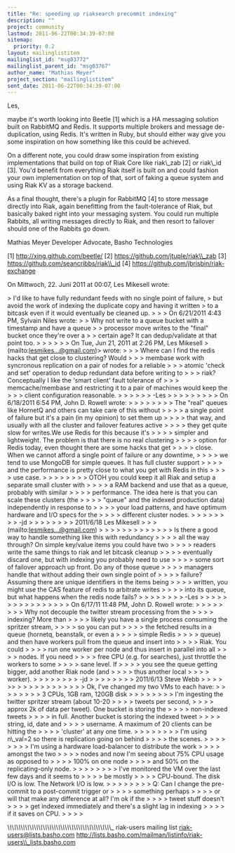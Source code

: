 ```yaml
---
title: "Re: speeding up riaksearch precommit indexing"
description: ""
project: community
lastmod: 2011-06-22T00:34:39-07:00
sitemap:
  priority: 0.2
layout: mailinglistitem
mailinglist_id: "msg03772"
mailinglist_parent_id: "msg03767"
author_name: "Mathias Meyer"
project_section: "mailinglistitem"
sent_date: 2011-06-22T00:34:39-07:00
---
```



Les,

maybe it's worth looking into Beetle [1] which is a HA messaging solution built 
on RabbitMQ and Redis. It supports multiple brokers and message de-duplication, 
using Redis. It's written in Ruby, but should either way give you some 
inspiration on how something like this could be achieved.

On a different note, you could draw some inspiration from existing 
implementations that build on top of Riak Core like riak\\_zab [2] or riak\\_id 
[3]. You'd benefit from everything Riak itself is built on and could fashion 
your own implementation on top of that, sort of faking a queue system and using 
Riak KV as a storage backend.

As a final thought, there's a plugin for RabbitMQ [4] to store message directly 
into Riak, again benefitting from the fault-tolerance of Riak, but basically 
baked right into your messaging system. You could run multiple Rabbits, all 
writing messages directly to Riak, and then resort to failover should one of 
the Rabbits go down.

Mathias Meyer
Developer Advocate, Basho Technologies

[1] http://xing.github.com/beetle/
[2] https://github.com/jtuple/riak\\_zab
[3] https://github.com/seancribbs/riak\\_id
[4] https://github.com/jbrisbin/riak-exchange


On Mittwoch, 22. Juni 2011 at 00:07, Les Mikesell wrote:

&gt; I'd like to have fully redundant feeds with no single point of failure, 
&gt; but avoid the work of indexing the duplicate copy and having it written 
&gt; to a bitcask even if it would eventually be cleaned up.
&gt; 
&gt; 
&gt; On 6/21/2011 4:43 PM, Sylvain Niles wrote:
&gt; &gt; Why not write to a queue bucket with a timestamp and have a queue
&gt; &gt; processor move writes to the "final" bucket once they're over a
&gt; &gt; certain age? It can dedup/validate at that point too.
&gt; &gt; 
&gt; &gt; 
&gt; &gt; On Tue, Jun 21, 2011 at 2:26 PM, Les Mikesell &gt; (mailto:lesmikes...@gmail.com)&gt; wrote:
&gt; &gt; &gt; Where can I find the redis hacks that get close to clustering? Would
&gt; &gt; &gt; membase work with syncronous replication on a pair of nodes for a reliable
&gt; &gt; &gt; atomic 'check and set' operation to dedup redundant data before writing to
&gt; &gt; &gt; riak? Conceptually I like the 'smart client' fault tolerance of
&gt; &gt; &gt; memcache/membase and restricting it to a pair of machines would keep the
&gt; &gt; &gt; client configuration reasonable.
&gt; &gt; &gt; 
&gt; &gt; &gt; -Les
&gt; &gt; &gt; 
&gt; &gt; &gt; 
&gt; &gt; &gt; On 6/18/2011 6:54 PM, John D. Rowell wrote:
&gt; &gt; &gt; &gt; 
&gt; &gt; &gt; &gt; The "real" queues like HornetQ and others can take care of this without
&gt; &gt; &gt; &gt; a single point of failure but it's a pain (in my opinion) to set them up
&gt; &gt; &gt; &gt; that way, and usually with all the cluster and failover features active
&gt; &gt; &gt; &gt; they get quite slow for writes.We use Redis for this because it's
&gt; &gt; &gt; &gt; simpler and lightweight. The problem is that there is no real clustering
&gt; &gt; &gt; &gt; option for Redis today, even thought there are some hacks that get
&gt; &gt; &gt; &gt; close. When we cannot afford a single point of failure or any downtime,
&gt; &gt; &gt; &gt; we tend to use MongoDB for simple queues. It has full cluster support
&gt; &gt; &gt; &gt; and the performance is pretty close to what you get with Redis in this
&gt; &gt; &gt; &gt; use case.
&gt; &gt; &gt; &gt; 
&gt; &gt; &gt; &gt; OTOH you could keep it all Riak and setup a separate small cluster with
&gt; &gt; &gt; &gt; a RAM backend and use that as a queue, probably with similar
&gt; &gt; &gt; &gt; performance. The idea here is that you can scale these clusters (the
&gt; &gt; &gt; &gt; "queue" and the indexed production data) independently in response to
&gt; &gt; &gt; &gt; your load patterns, and have optimum hardware and I/O specs for the
&gt; &gt; &gt; &gt; different cluster nodes.
&gt; &gt; &gt; &gt; 
&gt; &gt; &gt; &gt; -jd
&gt; &gt; &gt; &gt; 
&gt; &gt; &gt; &gt; 2011/6/18 Les Mikesell &gt; &gt; &gt; (mailto:lesmikes...@gmail.com)
&gt; &gt; &gt; &gt; &gt;
&gt; &gt; &gt; &gt; 
&gt; &gt; &gt; &gt; Is there a good way to handle something like this with redundancy
&gt; &gt; &gt; &gt; all the way through? On simple key/value items you could have two
&gt; &gt; &gt; &gt; readers write the same things to riak and let bitcask cleanup
&gt; &gt; &gt; &gt; eventually discard one, but with indexing you probably need to use
&gt; &gt; &gt; &gt; some sort of failover approach up front. Do any of those queue
&gt; &gt; &gt; &gt; managers handle that without adding their own single point of
&gt; &gt; &gt; &gt; failure? Assuming there are unique identifiers in the items being
&gt; &gt; &gt; &gt; written, you might use the CAS feature of redis to arbitrate writes
&gt; &gt; &gt; &gt; into its queue, but what happens when the redis node fails?
&gt; &gt; &gt; &gt; 
&gt; &gt; &gt; &gt; -Les
&gt; &gt; &gt; &gt; 
&gt; &gt; &gt; &gt; 
&gt; &gt; &gt; &gt; 
&gt; &gt; &gt; &gt; On 6/17/11 11:48 PM, John D. Rowell wrote:
&gt; &gt; &gt; &gt; 
&gt; &gt; &gt; &gt; Why not decouple the twitter stream processing from the
&gt; &gt; &gt; &gt; indexing? More than
&gt; &gt; &gt; &gt; likely you have a single process consuming the spritzer stream,
&gt; &gt; &gt; &gt; so you can put
&gt; &gt; &gt; &gt; the fetched results in a queue (hornetq, beanstalk, or even a
&gt; &gt; &gt; &gt; simple Redis
&gt; &gt; &gt; &gt; queue) and then have workers pull from the queue and insert into
&gt; &gt; &gt; &gt; Riak. You could
&gt; &gt; &gt; &gt; run one worker per node and thus insert in parallel into all
&gt; &gt; &gt; &gt; nodes. If you need
&gt; &gt; &gt; &gt; free CPU (e.g. for searches), just throttle the workers to some
&gt; &gt; &gt; &gt; sane level. If
&gt; &gt; &gt; &gt; you see the queue getting bigger, add another Riak node (and
&gt; &gt; &gt; &gt; thus another local
&gt; &gt; &gt; &gt; worker).
&gt; &gt; &gt; &gt; 
&gt; &gt; &gt; &gt; -jd
&gt; &gt; &gt; &gt; 
&gt; &gt; &gt; &gt; 2011/6/13 Steve Webb
&gt; &gt; &gt; &gt; &gt;&gt;
&gt; &gt; &gt; &gt; 
&gt; &gt; &gt; &gt; 
&gt; &gt; &gt; &gt; Ok, I've changed my two VMs to each have:
&gt; &gt; &gt; &gt; 
&gt; &gt; &gt; &gt; 3 CPUs, 1GB ram, 120GB disk
&gt; &gt; &gt; &gt; 
&gt; &gt; &gt; &gt; I'm ingesting the twitter spritzer stream (about 10-20
&gt; &gt; &gt; &gt; tweets per second,
&gt; &gt; &gt; &gt; approx 2k of data per tweet). One bucket is storing the
&gt; &gt; &gt; &gt; non-indexed tweets
&gt; &gt; &gt; &gt; in full. Another bucket is storing the indexed tweet
&gt; &gt; &gt; &gt; string, id, date and
&gt; &gt; &gt; &gt; username. A maximum of 20 clients can be hitting the
&gt; &gt; &gt; &gt; 'cluster' at any one time.
&gt; &gt; &gt; &gt; 
&gt; &gt; &gt; &gt; I'm using n\\_val=2 so there is replication going on behind
&gt; &gt; &gt; &gt; the scenes.
&gt; &gt; &gt; &gt; 
&gt; &gt; &gt; &gt; I'm using a hardware load-balancer to distribute the work
&gt; &gt; &gt; &gt; amongst the two
&gt; &gt; &gt; &gt; nodes and now I'm seeing about 75% CPU usage as opposed to
&gt; &gt; &gt; &gt; 100% on one node
&gt; &gt; &gt; &gt; and 50% on the replicating-only node.
&gt; &gt; &gt; &gt; 
&gt; &gt; &gt; &gt; I've monitored the VM over the last few days and it seems to
&gt; &gt; &gt; &gt; be mostly
&gt; &gt; &gt; &gt; CPU-bound. The disk I/O is low. The Network I/O is low.
&gt; &gt; &gt; &gt; 
&gt; &gt; &gt; &gt; Q: Can I change the pre-commit to a post-commit trigger or
&gt; &gt; &gt; &gt; something perhaps
&gt; &gt; &gt; &gt; or will that make any difference at all? I'm ok if the
&gt; &gt; &gt; &gt; tweet stuff doesn't
&gt; &gt; &gt; &gt; get indexed immediately and there's a slight lag in indexing
&gt; &gt; &gt; &gt; if it saves on CPU.
&gt; &gt; &gt; &gt; 


\\_\\_\\_\\_\\_\\_\\_\\_\\_\\_\\_\\_\\_\\_\\_\\_\\_\\_\\_\\_\\_\\_\\_\\_\\_\\_\\_\\_\\_\\_\\_\\_\\_\\_\\_\\_\\_\\_\\_\\_\\_\\_\\_\\_\\_\\_\\_
riak-users mailing list
riak-users@lists.basho.com
http://lists.basho.com/mailman/listinfo/riak-users\\_lists.basho.com

